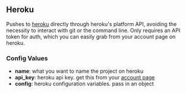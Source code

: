 Heroku
------

Pushes to [heroku](https://heroku.com) directly through heroku's platform API, avoiding the necessity to interact with git or the command line. Only requires an API token for auth, which you can easily grab from your account page on heroku.

### Config Values

- **name**: what you want to name the project on heroku
- **api_key**: heroku api key. get this from your [account page](https://dashboard.heroku.com/account)
- **config**: heroku configuration variables. pass in an object
